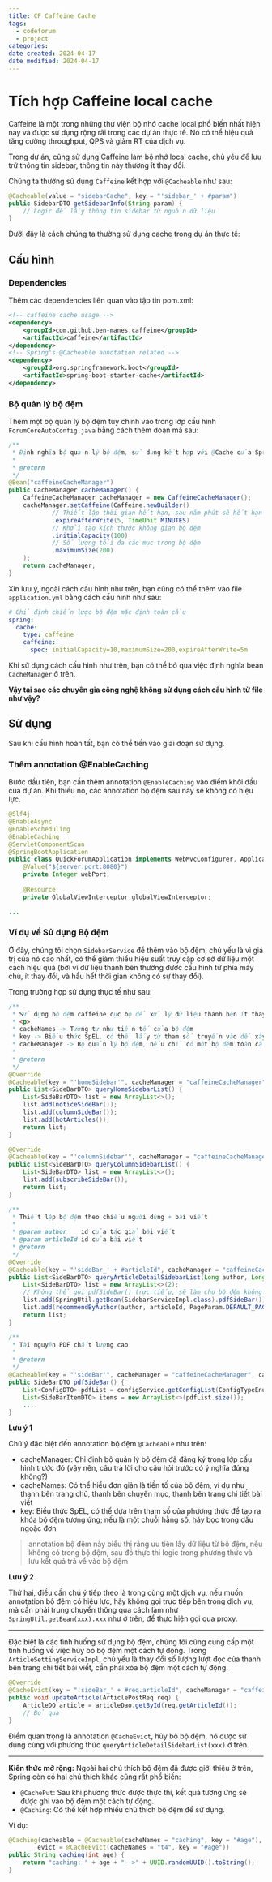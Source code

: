 ```yaml
---
title: CF Caffeine Cache
tags:
  - codeforum
  - project
categories: 
date created: 2024-04-17
date modified: 2024-04-17
---
```


# Tích hợp Caffeine local cache

Caffeine là một trong những thư viện bộ nhớ cache local phổ biến nhất hiện nay và được sử dụng rộng rãi trong các dự án thực tế. Nó có thể hiệu quả tăng cường throughput, QPS và giảm RT của dịch vụ.

Trong dự án, cũng sử dụng Caffeine làm bộ nhớ local cache, chủ yếu để lưu trữ thông tin sidebar, thông tin này thường ít thay đổi.

Chúng ta thường sử dụng `Caffeine` kết hợp với `@Cacheable` như sau:

```java
@Cacheable(value = "sidebarCache", key = "'sidebar_' + #param")
public SidebarDTO getSidebarInfo(String param) {
    // Logic để lấy thông tin sidebar từ nguồn dữ liệu
}
```

Dưới đây là cách chúng ta thường sử dụng cache trong dự án thực tế:

## Cấu hình

### Dependencies

Thêm các dependencies liên quan vào tập tin pom.xml:

```xml
<!-- caffeine cache usage -->
<dependency>
    <groupId>com.github.ben-manes.caffeine</groupId>
    <artifactId>caffeine</artifactId>
</dependency>
<!-- Spring's @Cacheable annotation related -->
<dependency>
    <groupId>org.springframework.boot</groupId>
    <artifactId>spring-boot-starter-cache</artifactId>
</dependency>
```

### Bộ quản lý bộ đệm

Thêm một bộ quản lý bộ đệm tùy chỉnh vào trong lớp cấu hình `ForumCoreAutoConfig.java` bằng cách thêm đoạn mã sau:

```java
/**
 * Định nghĩa bộ quản lý bộ đệm, sử dụng kết hợp với @Cache của Spring
 *
 * @return
 */
@Bean("caffeineCacheManager")
public CacheManager cacheManager() {
    CaffeineCacheManager cacheManager = new CaffeineCacheManager();
    cacheManager.setCaffeine(Caffeine.newBuilder()
            // Thiết lập thời gian hết hạn, sau năm phút sẽ hết hạn
            .expireAfterWrite(5, TimeUnit.MINUTES)
            // Khởi tạo kích thước không gian bộ đệm
            .initialCapacity(100)
            // Số lượng tối đa các mục trong bộ đệm
            .maximumSize(200)
    );
    return cacheManager;
}
```

Xin lưu ý, ngoài cách cấu hình như trên, bạn cũng có thể thêm vào file `application.yml` bằng cách cấu hình như sau:

```yaml
# Chỉ định chiến lược bộ đệm mặc định toàn cầu
spring:
  cache:
    type: caffeine
    caffeine:
      spec: initialCapacity=10,maximumSize=200,expireAfterWrite=5m
```

Khi sử dụng cách cấu hình như trên, bạn có thể bỏ qua việc định nghĩa bean `CacheManager` ở trên.  

**Vậy tại sao các chuyên gia công nghệ không sử dụng cách cấu hình từ file như vậy?**

## Sử dụng

Sau khi cấu hình hoàn tất, bạn có thể tiến vào giai đoạn sử dụng.

### Thêm annotation @EnableCaching

Bước đầu tiên, bạn cần thêm annotation `@EnableCaching` vào điểm khởi đầu của dự án. Khi thiếu nó, các annotation bộ đệm sau này sẽ không có hiệu lực.

```java
@Slf4j  
@EnableAsync  
@EnableScheduling  
@EnableCaching  
@ServletComponentScan  
@SpringBootApplication  
public class QuickForumApplication implements WebMvcConfigurer, ApplicationRunner {  
    @Value("${server.port:8080}")  
    private Integer webPort;  
  
    @Resource  
    private GlobalViewInterceptor globalViewInterceptor;

...
```

### Ví dụ về Sử dụng Bộ đệm

Ở đây, chúng tôi chọn `SidebarService` để thêm vào bộ đệm, chủ yếu là vì giá trị của nó cao nhất, có thể giảm thiểu hiệu suất truy cập cơ sở dữ liệu một cách hiệu quả (bởi vì dữ liệu thanh bên thường được cấu hình từ phía máy chủ, ít thay đổi, và hầu hết thời gian không có sự thay đổi).

Trong trường hợp sử dụng thực tế như sau:

```java
/**
 * Sử dụng bộ đệm caffeine cục bộ để xử lý dữ liệu thanh bên ít thay đổi
 * <p>
 * cacheNames -> Tương tự như tiền tố của bộ đệm
 * key -> Biểu thức SpEL, có thể lấy từ tham số truyền vào để xây dựng khóa bộ đệm
 * cacheManager -> Bộ quản lý bộ đệm, nếu chỉ có một bộ đệm toàn cầu, có thể bỏ qua
 *
 * @return
 */
@Override
@Cacheable(key = "'homeSidebar'", cacheManager = "caffeineCacheManager", cacheNames = "home")
public List<SideBarDTO> queryHomeSidebarList() {
    List<SideBarDTO> list = new ArrayList<>();
    list.add(noticeSideBar());
    list.add(columnSideBar());
    list.add(hotArticles());
    return list;
}

@Override
@Cacheable(key = "'columnSidebar'", cacheManager = "caffeineCacheManager", cacheNames = "column")
public List<SideBarDTO> queryColumnSidebarList() {
    List<SideBarDTO> list = new ArrayList<>();
    list.add(subscribeSideBar());
    return list;
}

/**
 * Thiết lập bộ đệm theo chiều người dùng + bài viết
 *
 * @param author    id của tác giả bài viết
 * @param articleId id của bài viết
 * @return
 */
@Override
@Cacheable(key = "'sideBar_' + #articleId", cacheManager = "caffeineCacheManager", cacheNames = "article")
public List<SideBarDTO> queryArticleDetailSidebarList(Long author, Long articleId) {
    List<SideBarDTO> list = new ArrayList<>(2);
    // Không thể gọi pdfSideBar() trực tiếp, sẽ làm cho bộ đệm không hoạt động
    list.add(SpringUtil.getBean(SidebarServiceImpl.class).pdfSideBar());
    list.add(recommendByAuthor(author, articleId, PageParam.DEFAULT_PAGE_SIZE));
    return list;
}

/**
 * Tài nguyên PDF chất lượng cao
 *
 * @return
 */
@Cacheable(key = "'sideBar'", cacheManager = "caffeineCacheManager", cacheNames = "article")
public SideBarDTO pdfSideBar() {
    List<ConfigDTO> pdfList = configService.getConfigList(ConfigTypeEnum.PDF);
    List<SideBarItemDTO> items = new ArrayList<>(pdfList.size());
    .... 
}

```

**Lưu ý 1**  

Chú ý đặc biệt đến annotation bộ đệm `@Cacheable` như trên:

- cacheManager: Chỉ định bộ quản lý bộ đệm đã đăng ký trong lớp cấu hình trước đó (vậy nên, câu trả lời cho câu hỏi trước có ý nghĩa đúng không?)
- cacheNames: Có thể hiểu đơn giản là tiền tố của bộ đệm, ví dụ như thanh bên trang chủ, thanh bên chuyên mục, thanh bên trang chi tiết bài viết
- key: Biểu thức SpEL, có thể dựa trên tham số của phương thức để tạo ra khóa bộ đệm tương ứng; nếu là một chuỗi hằng số, hãy bọc trong dấu ngoặc đơn

> annotation bộ đệm này biểu thị rằng ưu tiên lấy dữ liệu từ bộ đệm, nếu không có trong bộ đệm, sau đó thực thi logic trong phương thức và lưu kết quả trả về vào bộ đệm

**Lưu ý 2**  

Thứ hai, điều cần chú ý tiếp theo là trong cùng một dịch vụ, nếu muốn annotation bộ đệm có hiệu lực, hãy không gọi trực tiếp bên trong dịch vụ, mà cần phải trung chuyển thông qua cách làm như `SpringUtil.getBean(xxx).xxx` như ở trên, để thực hiện gọi qua proxy.

---

Đặc biệt là các tình huống sử dụng bộ đệm, chúng tôi cũng cung cấp một tình huống về việc hủy bỏ bộ đệm một cách tự động. Trong `ArticleSettingServiceImpl`, chủ yếu là thay đổi số lượng lượt đọc của thanh bên trang chi tiết bài viết, cần phải xóa bộ đệm một cách tự động.

```java
@Override
@CacheEvict(key = "'sideBar_' + #req.articleId", cacheManager = "caffeineCacheManager", cacheNames = "article")
public void updateArticle(ArticlePostReq req) {
    ArticleDO article = articleDao.getById(req.getArticleId());
    // Bỏ qua
}

```

Điểm quan trọng là annotation `@CacheEvict`, hủy bỏ bộ đệm, nó được sử dụng cùng với phương thức `queryArticleDetailSidebarList(xxx)` ở trên.

---

**Kiến thức mở rộng:** Ngoài hai chú thích bộ đệm đã được giới thiệu ở trên, Spring còn có hai chú thích khác cũng rất phổ biến:

- `@CachePut`: Sau khi phương thức được thực thi, kết quả tương ứng sẽ được ghi vào bộ đệm một cách tự động.
- `@Caching`: Có thể kết hợp nhiều chú thích bộ đệm để sử dụng.

Ví dụ:

```java
@Caching(cacheable = @Cacheable(cacheNames = "caching", key = "#age"),
        evict = @CacheEvict(cacheNames = "t4", key = "#age"))
public String caching(int age) {
    return "caching: " + age + "-->" + UUID.randomUUID().toString();
}

```

